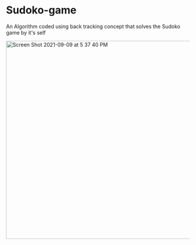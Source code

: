 # Sudoko-game
An Algorithm coded using back tracking concept that solves the Sudoko game by it's self


<img width="542" alt="Screen Shot 2021-09-09 at 5 37 40 PM" src="https://user-images.githubusercontent.com/55955558/132765998-561f13a3-bca4-4165-aa52-ab15efd68383.png">

